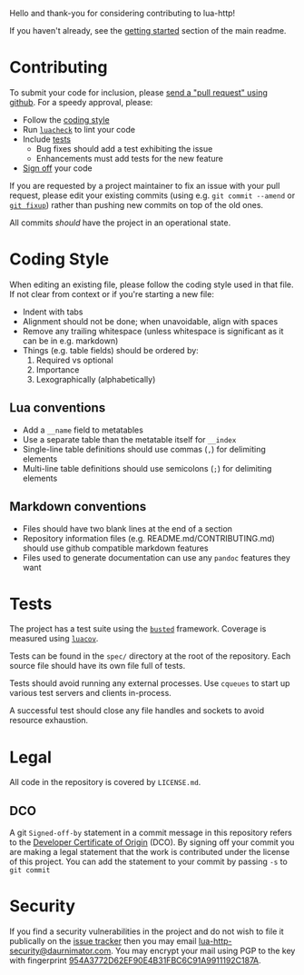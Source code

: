 Hello and thank-you for considering contributing to lua-http!

If you haven't already, see the [getting started](https://github.com/daurnimator/lua-http#getting-started) section of the main readme.

# Contributing

To submit your code for inclusion, please [send a "pull request" using github](https://github.com/daurnimator/lua-http/pulls).
For a speedy approval, please:

  - Follow the [coding style](#coding-style)
  - Run [`luacheck`](https://github.com/mpeterv/luacheck) to lint your code
  - Include [tests](#tests)
	  - Bug fixes should add a test exhibiting the issue
	  - Enhancements must add tests for the new feature
  - [Sign off](#dco) your code


If you are requested by a project maintainer to fix an issue with your pull request, please edit your existing commits (using e.g. `git commit --amend` or [`git fixup`](https://github.com/hashbang/dotfiles/blob/master/git/.local/bin/git-fixup)) rather than pushing new commits on top of the old ones.

All commits *should* have the project in an operational state.


# Coding Style

When editing an existing file, please follow the coding style used in that file.
If not clear from context or if you're starting a new file:

  - Indent with tabs
  - Alignment should not be done; when unavoidable, align with spaces
  - Remove any trailing whitespace (unless whitespace is significant as it can be in e.g. markdown)
  - Things (e.g. table fields) should be ordered by:
	 1. Required vs optional
	 2. Importance
	 3. Lexographically (alphabetically)


## Lua conventions

  - Add a `__name` field to metatables
  - Use a separate table than the metatable itself for `__index`
  - Single-line table definitions should use commas (`,`) for delimiting elements
  - Multi-line table definitions should use semicolons (`;`) for delimiting elements


## Markdown conventions

  - Files should have two blank lines at the end of a section
  - Repository information files (e.g. README.md/CONTRIBUTING.md) should use github compatible markdown features
  - Files used to generate documentation can use any `pandoc` features they want


# Tests

The project has a test suite using the [`busted`](https://github.com/Olivine-Labs/busted) framework.
Coverage is measured using [`luacov`](https://github.com/keplerproject/luacov).

Tests can be found in the `spec/` directory at the root of the repository. Each source file should have its own file full of tests.

Tests should avoid running any external processes. Use `cqueues` to start up various test servers and clients in-process.

A successful test should close any file handles and sockets to avoid resource exhaustion.


# Legal

All code in the repository is covered by `LICENSE.md`.

## DCO

A git `Signed-off-by` statement in a commit message in this repository refers to the [Developer Certificate of Origin](https://developercertificate.org/) (DCO).
By signing off your commit you are making a legal statement that the work is contributed under the license of this project.
You can add the statement to your commit by passing `-s` to `git commit`


# Security

If you find a security vulnerabilities in the project and do not wish to file it publically on the [issue tracker](https://github.com/daurnimator/lua-http/issues) then you may email [lua-http-security@daurnimator.com](mailto:lua-http-security@daurnimator.com). You may encrypt your mail using PGP to the key with fingerprint [954A3772D62EF90E4B31FBC6C91A9911192C187A](https://daurnimator.com/post/109075829529/gpg-key).
